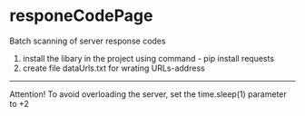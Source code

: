 # responeCodePage
Batch scanning of server response codes
1. install the libary in the project using command - pip install requests
2. create file dataUrls.txt for wrating URLs-address
---------------------------------------------------------------------------
Attention! To avoid overloading the server, set the time.sleep(1) parameter to +2
